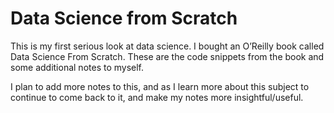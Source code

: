 # Data Science from Scratch 

This is my first serious look at data science. I bought an O’Reilly book called Data Science From Scratch. These are the code snippets from the book and some additional notes to myself. 


I plan to add more notes to this, and as I learn more about this subject to continue to come back to it, and make my notes more insightful/useful. 
